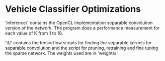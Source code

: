 # Vehicle Classifier Optimizations

'inference/' contains the OpenCL implementation separable convolution version of the network. The program does a performance measurement for each value of K from 1 to 16.

'tf/' contains the tensorflow scripts for finding the separable kernels for separable convolution and the script for pruning, retraining and fine tuning the sparse network. The weights used are in 'weights/'.
